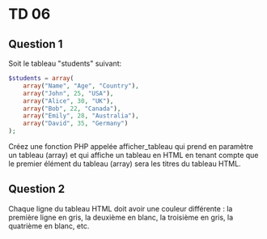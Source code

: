 # TD 06

## Question 1
Soit le tableau "students" suivant:

```php
$students = array(
    array("Name", "Age", "Country"),
    array("John", 25, "USA"),
    array("Alice", 30, "UK"),
    array("Bob", 22, "Canada"),
    array("Emily", 28, "Australia"),
    array("David", 35, "Germany")
);
```

Créez une fonction PHP appelée afficher_tableau qui prend en paramètre un tableau (array) et qui affiche un tableau en HTML en tenant compte que le premier élément du tableau (array) sera les titres du tableau HTML.

## Question 2
Chaque ligne du tableau HTML doit avoir une couleur différente : la première ligne en gris, la deuxième en blanc, la troisième en gris, la quatrième en blanc, etc.